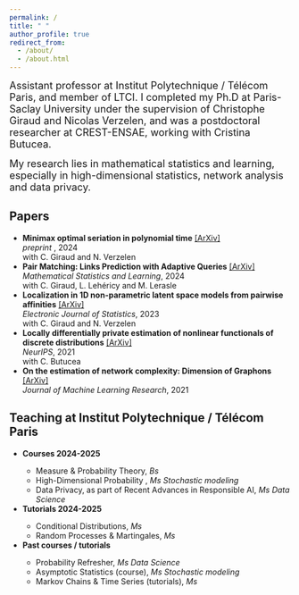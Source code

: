 ```yaml
---
permalink: /
title: " "
author_profile: true
redirect_from: 
  - /about/
  - /about.html
---
```

<font size="+1">Assistant professor at Institut Polytechnique / Télécom Paris, and member of   LTCI. 
I completed my Ph.D at Paris-Saclay University under the supervision of Christophe Giraud and Nicolas Verzelen, and was a postdoctoral researcher at CREST-ENSAE, working with Cristina Butucea. </font> <br />


<font size="+1">My research lies in mathematical statistics and learning, especially in high-dimensional statistics, network analysis and data privacy.  </font>



Papers
------
<ul>
  <li><b>Minimax optimal seriation in polynomial time</b> <a href="https://arxiv.org/pdf/2405.08747">[ArXiv]</a> <br />
     <em> preprint </em>, 2024 <br /> 
    with C. Giraud and N. Verzelen </li>
  <li><b>Pair Matching: Links Prediction with Adaptive Queries</b> <a href="https://arxiv.org/pdf/1905.07342v3.pdf">[ArXiv]</a> <br />
     <em> Mathematical Statistics and Learning</em>, 2024 <br /> 
    with C. Giraud, L. Lehéricy and M. Lerasle </li>
  <li><b>Localization in 1D non-parametric latent space models from pairwise affinities</b>  <a href="https://arxiv.org/pdf/2108.03098.pdf">[ArXiv]</a> <br /> 
    <em> Electronic Journal of Statistics</em>, 2023 <br /> 
    with C. Giraud and N. Verzelen </li>
  <li><b>Locally differentially private estimation of nonlinear functionals of discrete distributions</b> <a href="https://arxiv.org/abs/2107.03940">[ArXiv]</a> <br /> 
      <em>NeurIPS</em>, 2021 <br /> 
   with C. Butucea </li>
  <li><b>On the estimation of network complexity: Dimension of Graphons</b> <a href="https://arxiv.org/pdf/1909.02900.pdf">[ArXiv]</a> <br /> 
    <em>Journal of Machine Learning Research</em>, 2021 </li>
</ul>
   
    
    
Teaching at Institut Polytechnique / Télécom Paris 
------
<ul>
  <li><b> Courses 2024-2025 </b></li>
    <ul>
      <li> Measure & Probability Theory, <em>Bs</em>  </li>
       <li> High-Dimensional Probability , <em>Ms Stochastic modeling </em>  </li>
      <li> Data Privacy, as part of Recent Advances in Responsible AI, <em>Ms Data Science </em> </li>
    </ul>
    <li><b> Tutorials 2024-2025</b></li>
    <ul>
       <li> Conditional Distributions,  <em>Ms</em> </li>
      <li> Random Processes & Martingales,  <em>Ms</em> </li>
    </ul>
  
  <li><b> Past courses / tutorials </b></li>
  <ul>
      <li> Probability Refresher, <em> Ms Data Science</em> </li>
      <li> Asymptotic Statistics (course), <em>Ms Stochastic modeling </em> </li>
      <li> Markov Chains & Time Series (tutorials),  <em>Ms</em> </li> 
    </ul>
</ul>
 




